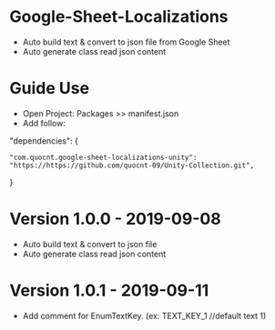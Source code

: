 # Google-Sheet-Localizations
+ Auto build text & convert to json file from Google Sheet
+ Auto generate class read json content
 
# Guide Use

+ Open Project: Packages >> manifest.json
+ Add follow:

"dependencies": {
    
    "com.quocnt.google-sheet-localizations-unity": "https://https://github.com/quocnt-09/Unity-Collection.git",    
}

# Version 1.0.0 - 2019-09-08
+ Auto build text & convert to json file
+ Auto generate class read json content

# Version 1.0.1 - 2019-09-11
+ Add comment for EnumTextKey. (ex: TEXT_KEY_1    //default text 1)